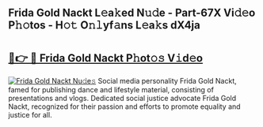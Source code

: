 ## Frida Gold Nackt L𝚎a𝚔ed N𝚞𝚍e - Part-67X Vi𝚍𝚎o P𝚑𝚘tos - H𝚘𝚝 O𝚗𝚕yf𝚊ns L𝚎a𝚔s dX4ja

# <h2><a href="http://kf0xf4.oniu.top/?m=Frida+Gold+Nackt">🔗👉 🔴 Frida Gold Nackt P𝚑ot𝚘𝚜 V𝚒d𝚎o</a></h2>

[![Frida Gold Nackt Nu𝚍e𝚜](https://i.imgur.com/0qMVB7G.gif)](http://kf0xf4.oniu.top/?m=Frida+Gold+Nackt)
Social media personality Frida Gold Nackt, famed for publishing dance and lifestyle material, consisting of presentations and vlogs. Dedicated social justice advocate Frida Gold Nackt, recognized for their passion and efforts to promote equality and justice for all.  
